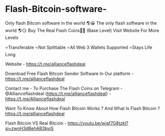 # Flash-Bitcoin-software-
Only flash Bitcoin software in the world 🌎😀
The only flash software in the world 🌎😏
Buy The Real Flash Coins💎🌉 (Base Level) Visit Website For More Levels

⭐Transferable 
⭐Not Splittable 
⭐All Web 3 Wallets Supported ⭐Stays Life Long 

Website - https://t.me/allianceflashdeal

Download Free Flash Bitcoin Sender Software In Our platform - https://t.me/allianceflashdeal 


Contact me - To Purchase The Flash Coins on Telegram - @Allianceflashdeal
(https://t.me/allianceflashdeal) - https://t.me/Allianceflashdeal 

Want To Know About How Flash Bitcoin Works ? And What Is Flash Bitcoin ?
https://t.me/allianceflashdeal

Flash Bitcoin VS Real Bitcoin - https://youtu.be/wjaf7G8tzkI?si=zwnH3dBehAB3bviS
